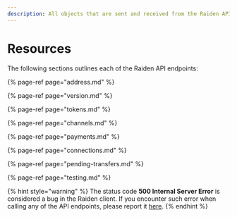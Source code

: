 ```yaml
---
description: All objects that are sent and received from the Raiden API are JSON encoded.
---
```


# Resources

The following sections outlines each of the Raiden API endpoints:

{% page-ref page="address.md" %}

{% page-ref page="version.md" %}

{% page-ref page="tokens.md" %}

{% page-ref page="channels.md" %}

{% page-ref page="payments.md" %}

{% page-ref page="connections.md" %}

{% page-ref page="pending-transfers.md" %}

{% page-ref page="testing.md" %}

{% hint style="warning" %}
The status code **500 Internal Server Error** is considered a bug in the Raiden client. If you encounter such error when calling any of the API endpoints, please report it [here](https://github.com/raiden-network/raiden/issues/new?template=bug_report.md).
{% endhint %}

